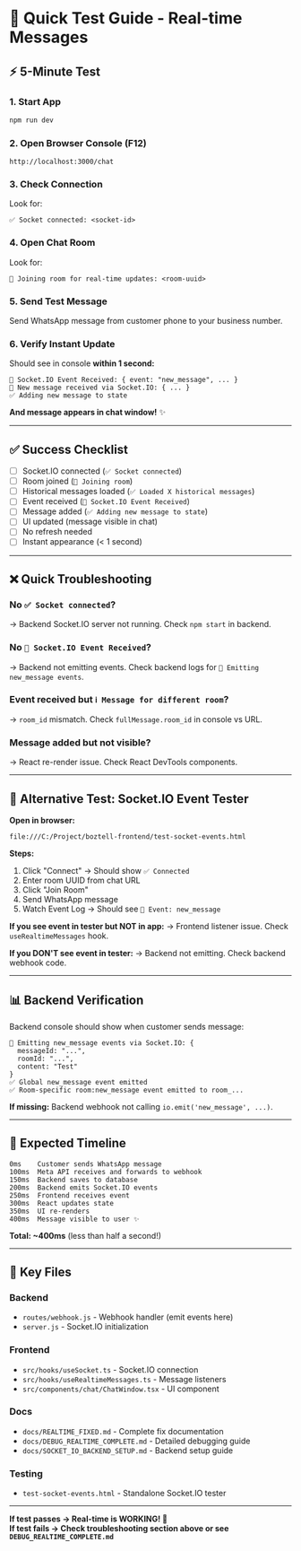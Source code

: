 # 🚀 Quick Test Guide - Real-time Messages

## ⚡ **5-Minute Test**

### **1. Start App**
```bash
npm run dev
```

### **2. Open Browser Console (F12)**
```
http://localhost:3000/chat
```

### **3. Check Connection**
Look for:
```
✅ Socket connected: <socket-id>
```

### **4. Open Chat Room**
Look for:
```
📨 Joining room for real-time updates: <room-uuid>
```

### **5. Send Test Message**
Send WhatsApp message from customer phone to your business number.

### **6. Verify Instant Update**
Should see in console **within 1 second:**
```
🔔 Socket.IO Event Received: { event: "new_message", ... }
📩 New message received via Socket.IO: { ... }
✅ Adding new message to state
```

**And message appears in chat window!** ✨

---

## ✅ **Success Checklist**

- [ ] Socket.IO connected (`✅ Socket connected`)
- [ ] Room joined (`📨 Joining room`)
- [ ] Historical messages loaded (`✅ Loaded X historical messages`)
- [ ] Event received (`🔔 Socket.IO Event Received`)
- [ ] Message added (`✅ Adding new message to state`)
- [ ] UI updated (message visible in chat)
- [ ] No refresh needed
- [ ] Instant appearance (< 1 second)

---

## ❌ **Quick Troubleshooting**

### **No `✅ Socket connected`?**
→ Backend Socket.IO server not running. Check `npm start` in backend.

### **No `🔔 Socket.IO Event Received`?**
→ Backend not emitting events. Check backend logs for `📡 Emitting new_message events`.

### **Event received but `ℹ️ Message for different room`?**
→ `room_id` mismatch. Check `fullMessage.room_id` in console vs URL.

### **Message added but not visible?**
→ React re-render issue. Check React DevTools components.

---

## 🔧 **Alternative Test: Socket.IO Event Tester**

**Open in browser:**
```
file:///C:/Project/boztell-frontend/test-socket-events.html
```

**Steps:**
1. Click "Connect" → Should show `✅ Connected`
2. Enter room UUID from chat URL
3. Click "Join Room"
4. Send WhatsApp message
5. Watch Event Log → Should see `🔔 Event: new_message`

**If you see event in tester but NOT in app:**
→ Frontend listener issue. Check `useRealtimeMessages` hook.

**If you DON'T see event in tester:**
→ Backend not emitting. Check backend webhook code.

---

## 📊 **Backend Verification**

Backend console should show when customer sends message:

```
📡 Emitting new_message events via Socket.IO: {
  messageId: "...",
  roomId: "...",
  content: "Test"
}
✅ Global new_message event emitted
✅ Room-specific room:new_message event emitted to room_...
```

**If missing:** Backend webhook not calling `io.emit('new_message', ...)`.

---

## 🎯 **Expected Timeline**

```
0ms    Customer sends WhatsApp message
100ms  Meta API receives and forwards to webhook
150ms  Backend saves to database
200ms  Backend emits Socket.IO events
250ms  Frontend receives event
300ms  React updates state
350ms  UI re-renders
400ms  Message visible to user ✨
```

**Total: ~400ms** (less than half a second!)

---

## 📁 **Key Files**

### **Backend**
- `routes/webhook.js` - Webhook handler (emit events here)
- `server.js` - Socket.IO initialization

### **Frontend**
- `src/hooks/useSocket.ts` - Socket.IO connection
- `src/hooks/useRealtimeMessages.ts` - Message listeners
- `src/components/chat/ChatWindow.tsx` - UI component

### **Docs**
- `docs/REALTIME_FIXED.md` - Complete fix documentation
- `docs/DEBUG_REALTIME_COMPLETE.md` - Detailed debugging guide
- `docs/SOCKET_IO_BACKEND_SETUP.md` - Backend setup guide

### **Testing**
- `test-socket-events.html` - Standalone Socket.IO tester

---

**If test passes → Real-time is WORKING! 🎉**  
**If test fails → Check troubleshooting section above or see `DEBUG_REALTIME_COMPLETE.md`**
